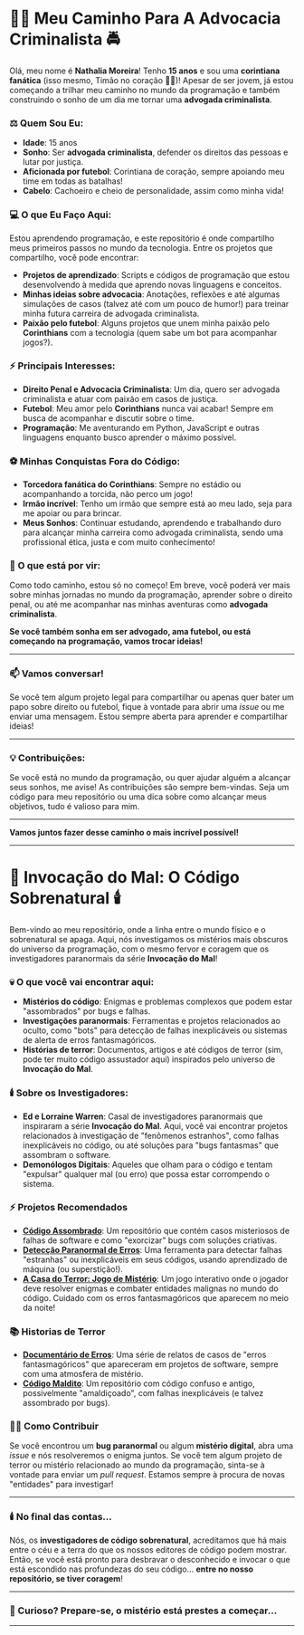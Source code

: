 # 👩‍⚖️ Meu Caminho Para A Advocacia Criminalista 🚔

Olá, meu nome é **Nathalia Moreira**! Tenho **15 anos** e sou uma **corintiana fanática** (isso mesmo, Timão no coração 💛🖤)! Apesar de ser jovem, já estou começando a trilhar meu caminho no mundo da programação e também construindo o sonho de um dia me tornar uma **advogada criminalista**.

### ⚖️ Quem Sou Eu:

- **Idade**: 15 anos
- **Sonho**: Ser **advogada criminalista**, defender os direitos das pessoas e lutar por justiça.
- **Aficionada por futebol**: Corintiana de coração, sempre apoiando meu time em todas as batalhas!
- **Cabelo**: Cachoeiro e cheio de personalidade, assim como minha vida!

### 💻 O que Eu Faço Aqui:

Estou aprendendo programação, e este repositório é onde compartilho meus primeiros passos no mundo da tecnologia. Entre os projetos que compartilho, você pode encontrar:

- **Projetos de aprendizado**: Scripts e códigos de programação que estou desenvolvendo à medida que aprendo novas linguagens e conceitos.
- **Minhas ideias sobre advocacia**: Anotações, reflexões e até algumas simulações de casos (talvez até com um pouco de humor!) para treinar minha futura carreira de advogada criminalista.
- **Paixão pelo futebol**: Alguns projetos que unem minha paixão pelo **Corinthians** com a tecnologia (quem sabe um bot para acompanhar jogos?).

### ⚡ Principais Interesses:

- **Direito Penal e Advocacia Criminalista**: Um dia, quero ser advogada criminalista e atuar com paixão em casos de justiça.
- **Futebol**: Meu amor pelo **Corinthians** nunca vai acabar! Sempre em busca de acompanhar e discutir sobre o time.
- **Programação**: Me aventurando em Python, JavaScript e outras linguagens enquanto busco aprender o máximo possível.

### ⚽ Minhas Conquistas Fora do Código:

- **Torcedora fanática do Corinthians**: Sempre no estádio ou acompanhando a torcida, não perco um jogo!
- **Irmão incrível**: Tenho um irmão que sempre está ao meu lado, seja para me apoiar ou para brincar.
- **Meus Sonhos**: Continuar estudando, aprendendo e trabalhando duro para alcançar minha carreira como advogada criminalista, sendo uma profissional ética, justa e com muito conhecimento!

### 🚀 O que está por vir:

Como todo caminho, estou só no começo! Em breve, você poderá ver mais sobre minhas jornadas no mundo da programação, aprender sobre o direito penal, ou até me acompanhar nas minhas aventuras como **advogada criminalista**.

**Se você também sonha em ser advogado, ama futebol, ou está começando na programação, vamos trocar ideias!**

---

### 📫 Vamos conversar!

Se você tem algum projeto legal para compartilhar ou apenas quer bater um papo sobre direito ou futebol, fique à vontade para abrir uma *issue* ou me enviar uma mensagem. Estou sempre aberta para aprender e compartilhar ideias!

---

### 💡 Contribuições:

Se você está no mundo da programação, ou quer ajudar alguém a alcançar seus sonhos, me avise! As contribuições são sempre bem-vindas. Seja um código para meu repositório ou uma dica sobre como alcançar meus objetivos, tudo é valioso para mim.

---
**Vamos juntos fazer desse caminho o mais incrível possível!**

---
# 👻 Invocação do Mal: O Código Sobrenatural 🕯️

Bem-vindo ao meu repositório, onde a linha entre o mundo físico e o sobrenatural se apaga. Aqui, nós investigamos os mistérios mais obscuros do universo da programação, com o mesmo fervor e coragem que os investigadores paranormais da série **Invocação do Mal**!

### 💀 O que você vai encontrar aqui:

- **Mistérios do código**: Enigmas e problemas complexos que podem estar "assombrados" por bugs e falhas.
- **Investigações paranormais**: Ferramentas e projetos relacionados ao oculto, como "bots" para detecção de falhas inexplicáveis ou sistemas de alerta de erros fantasmagóricos.
- **Histórias de terror**: Documentos, artigos e até códigos de terror (sim, pode ter muito código assustador aqui) inspirados pelo universo de **Invocação do Mal**.

### 🕯️ Sobre os Investigadores:

- **Ed e Lorraine Warren**: Casal de investigadores paranormais que inspiraram a série **Invocação do Mal**. Aqui, você vai encontrar projetos relacionados à investigação de "fenômenos estranhos", como falhas inexplicáveis no código, ou até soluções para "bugs fantasmas" que assombram o software.
- **Demonólogos Digitais**: Aqueles que olham para o código e tentam "expulsar" qualquer mal (ou erro) que possa estar corrompendo o sistema.

### ⚡ Projetos Recomendados

- **[Código Assombrado](https://github.com/seu-usuario/codigo-assombrado)**: Um repositório que contém casos misteriosos de falhas de software e como "exorcizar" bugs com soluções criativas.
- **[Detecção Paranormal de Erros](https://github.com/seu-usuario/deteccao-paranormal)**: Uma ferramenta para detectar falhas "estranhas" ou inexplicáveis em seus códigos, usando aprendizado de máquina (ou superstição!).
- **[A Casa do Terror: Jogo de Mistério](https://github.com/seu-usuario/casa-do-terror)**: Um jogo interativo onde o jogador deve resolver enigmas e combater entidades malignas no mundo do código. Cuidado com os erros fantasmagóricos que aparecem no meio da noite!

### 📚 Historias de Terror

- **[Documentário de Erros](https://github.com/seu-usuario/documentario-de-erros)**: Uma série de relatos de casos de "erros fantasmagóricos" que apareceram em projetos de software, sempre com uma atmosfera de mistério.
- **[Código Maldito](https://github.com/seu-usuario/codigo-maldito)**: Um repositório com código confuso e antigo, possivelmente "amaldiçoado", com falhas inexplicáveis (e talvez assombrado por bugs).

### 🕵️‍♂️ Como Contribuir

Se você encontrou um **bug paranormal** ou algum **mistério digital**, abra uma *issue* e nós resolveremos o enigma juntos. Se você tem algum projeto de terror ou mistério relacionado ao mundo da programação, sinta-se à vontade para enviar um *pull request*. Estamos sempre à procura de novas "entidades" para investigar!

---

### 🕯️ No final das contas...

Nós, os **investigadores de código sobrenatural**, acreditamos que há mais entre o céu e a terra do que os nossos editores de código podem mostrar. Então, se você está pronto para desbravar o desconhecido e invocar o que está escondido nas profundezas do seu código... **entre no nosso repositório, se tiver coragem**!

---

### 👀 Curioso? Prepare-se, o mistério está prestes a começar...

---

